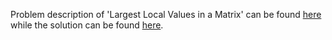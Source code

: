 Problem description of 'Largest Local Values in a Matrix' can be found [here](https://leetcode.com/problems/largest-local-values-in-a-matrix/) while the solution can be found [here](https://github.com/aurimas13/Solutions-To-Problems/blob/main/LeetCode/Python%20Solutions/Largest%20Local%20Values%20in%20a%20Matrix/largest.py).
